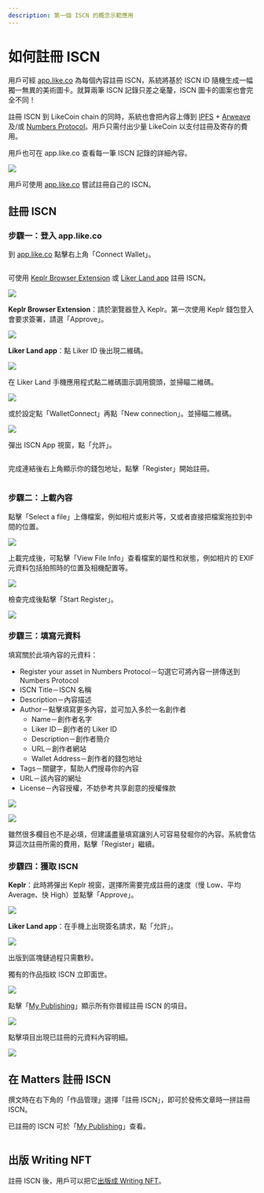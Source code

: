 ```yaml
---
description: 第一個 ISCN 的概念示範應用
---
```


# 如何註冊 ISCN

用戶可經 [app.like.co](https://app.like.co/) 為每個內容註冊 ISCN，系統將基於 ISCN ID 隨機生成一幅獨一無異的美術圖卡。就算兩筆 ISCN 記錄只差之毫釐，ISCN 圖卡的圖案也會完全不同！

註冊 ISCN 到 LikeCoin chain 的同時，系統也會把內容上傳到 [IPFS](https://ipfs.io/) + [Arweave](https://www.arweave.org/) 及/或 [Numbers Protocol](https://www.numbersprotocol.io/)。用戶只需付出少量 LikeCoin 以支付註冊及寄存的費用。

用戶也可在 app.like.co 查看每一筆 ISCN 記錄的詳細內容。

![](../../.gitbook/assets/app.like.co.png)

用戶可使用 [app.like.co](https://app.like.co/) 嘗試註冊自己的 ISCN。

## 註冊 ISCN

### 步驟一：登入 app.like.co

到 [app.like.co](https://app.like.co/) 點擊右上角「Connect Wallet」。

<figure><img src="../../.gitbook/assets/ISCN 1.png" alt=""><figcaption></figcaption></figure>

可使用 [Keplr Browser Extension](../wallet/keplr/) 或 [Liker Land app](../../user-guide/liker-land/download.md) 註冊 ISCN。

![](<../../.gitbook/assets/ISCN 1 Login 1.png>)

**Keplr Browser Extension**：請於瀏覽器登入 Keplr。第一次使用 Keplr 錢包登入會要求簽署，請選「Approve」。

![](<../../.gitbook/assets/ISCN 1 Login 2.png>)

**Liker Land app**：點 Liker ID 後出現二維碼。

![](<../../.gitbook/assets/ISCN 1 Login 3.png>)

在 Liker Land 手機應用程式點二維碼圖示調用鏡頭，並掃瞄二維碼。

![](<../../.gitbook/assets/depub.SPACE wc 4.png>)

或於設定點「WalletConnect」再點「New connection」。並掃瞄二維碼。

![](<../../.gitbook/assets/depub.space wc 5.png>)

彈出 ISCN App 視窗，點「允許」。

<figure><img src="../../.gitbook/assets/ISCN 1 Login 4.png" alt=""><figcaption></figcaption></figure>

完成連結後右上角顯示你的錢包地址，點擊「Register」開始註冊。

<figure><img src="../../.gitbook/assets/ISCN 2.png" alt=""><figcaption></figcaption></figure>

### 步驟二：上載內容

點擊「Select a file」上傳檔案，例如相片或影片等，又或者直接把檔案拖拉到中間的位置。

![](<../../.gitbook/assets/ISCN 3.png>)

上載完成後，可點擊「View File Info」查看檔案的屬性和狀態，例如相片的 EXIF 元資料包括拍照時的位置及相機配置等。

![](<../../.gitbook/assets/ISCN 4.png>)

檢查完成後點擊「Start Register」。

![](<../../.gitbook/assets/ISCN 5.png>)

### 步驟三：填寫元資料

填寫關於此項內容的元資料：

* Register your asset in Numbers Protocol－勾選它可將內容一拼傳送到 Numbers Protocol
* ISCN Title－ISCN 名稱
* Description－內容描述
* Author－點擊填寫更多內容，並可加入多於一名創作者
  * Name－創作者名字
  * Liker ID－創作者的 Liker ID
  * Description－創作者簡介
  * URL－創作者網站
  * Wallet Address－創作者的錢包地址
* Tags－關鍵字，幫助人們搜尋你的內容
* URL－該內容的網址
* License－內容授權，不妨參考共享創意的授權條款

![](<../../.gitbook/assets/ISCN 6.png>)

![](<../../.gitbook/assets/ISCN 7.png>)

雖然很多欄目也不是必填，但建議盡量填寫讓別人可容易發堀你的內容。系統會估算這次註冊所需的費用，點擊「Register」繼續。

### 步驟四：獲取 ISCN

**Keplr**：此時將彈出 Keplr 視窗，選擇所需要完成註冊的速度（慢 Low、平均 Average、快 High）並點擊「Approve」。

![](<../../.gitbook/assets/ISCN 8.png>)

**Liker Land app**：在手機上出現簽名請求，點「允許」。

![](<../../.gitbook/assets/ISCN 8 wc.png>)

出版到區塊鏈過程只需數秒。

獨有的作品指紋 ISCN 立即面世。

![](<../../.gitbook/assets/ISCN 9.png>)

點擊「[My Publishing](https://app.like.co/works)」顯示所有你普經註冊 ISCN 的項目。

![](<../../.gitbook/assets/ISCN 10.png>)

點擊項目出現已註冊的元資料內容明細。

![](<../../.gitbook/assets/ISCN 11.png>)

## 在 Matters 註冊 ISCN

撰文時在右下角的「作品管理」選擇「註冊 ISCN」，即可於發佈文章時一拼註冊 ISCN。

已註冊的 ISCN 可於「[My Publishing](https://app.like.co/works)」查看。

<figure><img src="../../.gitbook/assets/Matters ISCN.png" alt=""><figcaption></figcaption></figure>

## 出版 Writing NFT

註冊 ISCN 後，用戶可以把它[出版成 Writing NFT](../writing-nft/nft-portal.md#fang-fa-1-cha-zhao-iscn-hou-zhi-jie-chu-ban-writing-nft)。&#x20;
